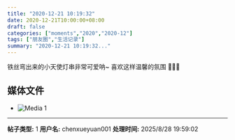 ```yaml
---
title: "2020-12-21 10:19:32"
date: 2020-12-21T10:00:00+08:00
draft: false
categories: ["moments","2020","2020-12"]
tags: ["朋友圈","生活记录"]
summary: "2020-12-21 10:19:32..."
---
```


铁丝弯出来的小天使灯串非常可爱呐~
喜欢这样温馨的氛围 👼🏻🌟

## 媒体文件

- ![Media 1](/Moments/photos/2020-12-21/202012211019320.jpg)

---

**帖子类型:** 1
**用户名:** chenxueyuan001
**处理时间:** 2025/8/28 19:59:02